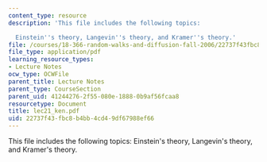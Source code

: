 ```yaml
---
content_type: resource
description: 'This file includes the following topics:

  Einstein''s theory, Langevin''s theory, and Kramer''s theory.'
file: /courses/18-366-random-walks-and-diffusion-fall-2006/22737f43fbc8b4bb4cd49df67988ef66_lec21_ken.pdf
file_type: application/pdf
learning_resource_types:
- Lecture Notes
ocw_type: OCWFile
parent_title: Lecture Notes
parent_type: CourseSection
parent_uid: 41244276-2f55-080e-1888-0b9af56fcaa8
resourcetype: Document
title: lec21_ken.pdf
uid: 22737f43-fbc8-b4bb-4cd4-9df67988ef66
---
```

This file includes the following topics:
Einstein's theory, Langevin's theory, and Kramer's theory.

